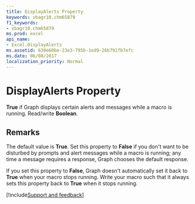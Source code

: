 ```yaml
---
title: DisplayAlerts Property
keywords: vbagr10.chm65879
f1_keywords:
- vbagr10.chm65879
ms.prod: excel
api_name:
- Excel.DisplayAlerts
ms.assetid: 630e60be-23e3-795b-1ed9-26b791fb7efc
ms.date: 06/08/2017
localization_priority: Normal
---
```



# DisplayAlerts Property

 **True** if Graph displays certain alerts and messages while a macro is running. Read/write **Boolean**.


## Remarks

The default value is  **True**. Set this property to  **False** if you don't want to be disturbed by prompts and alert messages while a macro is running; any time a message requires a response, Graph chooses the default response.

If you set this property to  **False**, Graph doesn't automatically set it back to  **True** when your macro stops running. Write your macro such that it always sets this property back to **True** when it stops running.

[!include[Support and feedback](~/includes/feedback-boilerplate.md)]